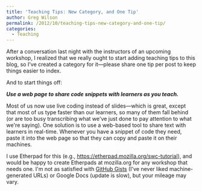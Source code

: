 ```yaml
---
title: 'Teaching Tips: New Category, and One Tip'
author: Greg Wilson
permalink: /2012/10/teaching-tips-new-category-and-one-tip/
categories:
  - Teaching
---
```

After a conversation last night with the instructors of an upcoming workshop, I realized that we really ought to start adding teaching tips to this blog, so I've created a category for it—please share one tip per post to keep things easier to index.

And to start things off:

***Use a web page to share code snippets with learners as you teach.***

Most of us now use live coding instead of slides—which is great, except that most of us type faster than our learners, so many of them fall behind (or are too busy transcribing what we've just done to pay attention to what we're saying). One solution is to use a web-based tool to share text with learners in real-time. Whenever you have a snippet of code they need, paste it into the web page so that they can copy and paste it on their machines.

I use Etherpad for this (e.g., <https://etherpad.mozilla.org/swc-tutorial>), and would be happy to create Etherpads at mozilla.org for any workshop that needs one. I'm not as satisfied with [GitHub Gists][1] (I've never liked machine-generated URLs) or Google Docs (update is slow), but your mileage may vary.

 [1]: https://gist.github.com/
